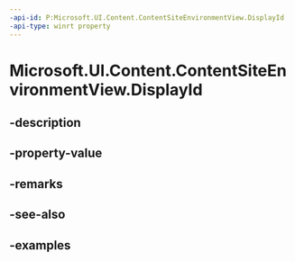 ```yaml
---
-api-id: P:Microsoft.UI.Content.ContentSiteEnvironmentView.DisplayId
-api-type: winrt property
---
```


# Microsoft.UI.Content.ContentSiteEnvironmentView.DisplayId

<!--
public Microsoft.UI.DisplayId DisplayId { get; }
-->


## -description

## -property-value

## -remarks

## -see-also

## -examples


